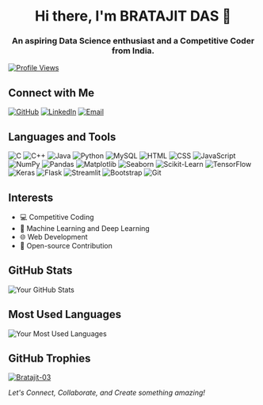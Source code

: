 <h1 align="center">Hi there, I'm BRATAJIT DAS 👋</h1>
<h3 align="center">An aspiring Data Science enthusiast and a Competitive Coder from India.</h3>

 [![Profile Views](https://komarev.com/ghpvc/?username=Bratajit-03&label=Profile+Views&color=blue&style=flat-square&logo=github&logoColor=white)](https://github.com/Bratajit-03)

## Connect with Me

[![GitHub](https://img.shields.io/badge/GitHub-181717?style=for-the-badge&logo=github&logoColor=white)](https://github.com/Bratajit-03)
[![LinkedIn](https://img.shields.io/badge/LinkedIn-0077B5?style=for-the-badge&logo=linkedin&logoColor=white)](https://linkedin.com/in/bratajit-das-789aa8238)
[![Email](https://img.shields.io/badge/Email-D14836?style=for-the-badge&logo=gmail&logoColor=white)](mailto:dasbratajit@gmail.com)

## Languages and Tools

![C](https://img.shields.io/badge/C-00599C?style=for-the-badge&logo=c&logoColor=white)
![C++](https://img.shields.io/badge/C++-00599C?style=for-the-badge&logo=c%2B%2B&logoColor=white)
![Java](https://img.shields.io/badge/Java-ED8B00?style=for-the-badge&logo=java&logoColor=white)
![Python](https://img.shields.io/badge/Python-3776AB?style=for-the-badge&logo=python&logoColor=white)
![MySQL](https://img.shields.io/badge/MySQL-4479A1?style=for-the-badge&logo=mysql&logoColor=white)
![HTML](https://img.shields.io/badge/HTML5-E34F26?style=for-the-badge&logo=html5&logoColor=white)
![CSS](https://img.shields.io/badge/CSS3-1572B6?style=for-the-badge&logo=css3&logoColor=white)
![JavaScript](https://img.shields.io/badge/JavaScript-F7DF1E?style=for-the-badge&logo=javascript&logoColor=black)
![NumPy](https://img.shields.io/badge/NumPy-013243?style=for-the-badge&logo=numpy&logoColor=white)
![Pandas](https://img.shields.io/badge/Pandas-150458?style=for-the-badge&logo=pandas&logoColor=white)
![Matplotlib](https://img.shields.io/badge/Matplotlib-008080?style=for-the-badge&logo=matplotlib&logoColor=white)
![Seaborn](https://img.shields.io/badge/Seaborn-3498db?style=for-the-badge&logo=seaborn&logoColor=white)
![Scikit-Learn](https://img.shields.io/badge/Scikit_Learn-F7931E?style=for-the-badge&logo=scikit-learn&logoColor=white)
![TensorFlow](https://img.shields.io/badge/TensorFlow-FF6F00?style=for-the-badge&logo=tensorflow&logoColor=white)
![Keras](https://img.shields.io/badge/Keras-D00000?style=for-the-badge&logo=keras&logoColor=white)
![Flask](https://img.shields.io/badge/Flask-000000?style=for-the-badge&logo=flask&logoColor=white)
![Streamlit](https://img.shields.io/badge/Streamlit-FF4B4B?style=for-the-badge&logo=streamlit&logoColor=white)
![Bootstrap](https://img.shields.io/badge/Bootstrap-7952B3?style=for-the-badge&logo=bootstrap&logoColor=white)
![Git](https://img.shields.io/badge/Git-F05032?style=for-the-badge&logo=git&logoColor=white)

## Interests

- 💻 Competitive Coding
- 🤖 Machine Learning and Deep Learning
- 🌐 Web Development
- 🎉 Open-source Contribution

## GitHub Stats

![Your GitHub Stats](https://github-readme-stats.vercel.app/api?username=Bratajit-03&show_icons=true&hide_title=true&count_private=true&hide=prs&theme=tokyonight)

## Most Used Languages

![Your Most Used Languages](https://github-readme-stats.vercel.app/api/top-langs/?username=Bratajit-03&layout=compact&theme=tokyonight)

## GitHub Trophies

<p align="left"> <a href="https://github.com/ryo-ma/github-profile-trophy"><img src="https://github-profile-trophy.vercel.app/?username=Bratajit-03&theme=radical" alt="Bratajit-03" /></a> </p>

 *Let's Connect, Collaborate, and Create something amazing!*
